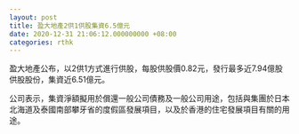 ```yaml
---
layout: post
title: 盈大地產2供1供股集資6.5億元
date: 2020-12-31 21:06:12.000000000 +08:00
categories: rthk
---
```


盈大地產公布，以2供1方式進行供股，每股供股價0.82元，發行最多近7.94億股供股股份，集資近6.51億元。

公司表示，集資淨額擬用於償還一般公司債務及一般公司用途，包括與集團於日本北海道及泰國南部攀牙省的度假區發展項目，以及於香港的住宅發展項目有關的用途。
